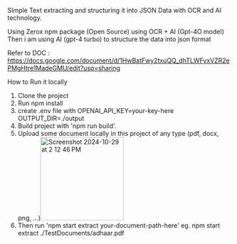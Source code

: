 SImple Text extracting and structuring it into JSON Data with OCR and AI technology.

Using Zerox npm package (Open Source) using OCR + AI (Gpt-4O model)
Then i am using AI (gpt-4 turbo) to structure the data into json format


Refer to DOC : https://docs.google.com/document/d/1HwBatFwy2txuQQ_dhTLWFyxVZR2ePMgHtre1MadeGMU/edit?usp=sharing


How to Run it locally
1. Clone the project
2. Run npm install
3. create .env file with
    OPENAI_API_KEY=your-key-here
    OUTPUT_DIR=./output
4. Build project with 'npm run build'.
5. Upload some document locally in this project of any type (pdf, docx, png, ...)<img width="187" alt="Screenshot 2024-10-29 at 2 12 46 PM" src="https://github.com/user-attachments/assets/10ddce5a-8509-4ed0-adde-0abc94cb4661">
6. Then run 'npm start extract your-document-path-here'
   eg. npm start extract ./TestDocuments/adhaar.pdf



